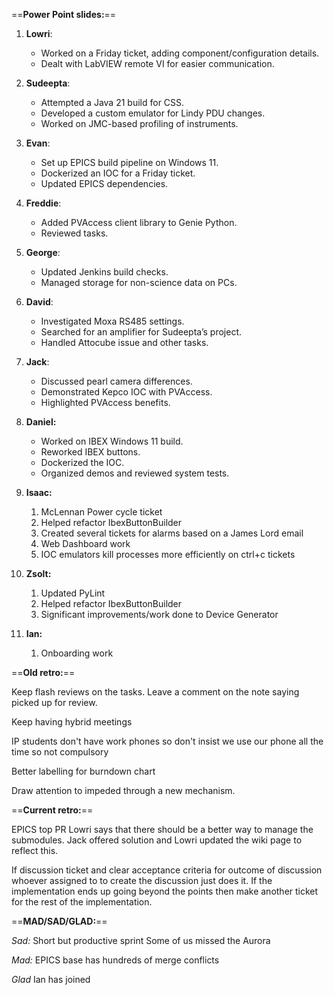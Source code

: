 ==**Power Point slides:**==

1.  **Lowri**:
    
    - Worked on a Friday ticket, adding component/configuration details.
    - Dealt with LabVIEW remote VI for easier communication.
2.  **Sudeepta**:
    
    - Attempted a Java 21 build for CSS.
    - Developed a custom emulator for Lindy PDU changes.
    - Worked on JMC-based profiling of instruments.
3.  **Evan**:
    
    - Set up EPICS build pipeline on Windows 11.
    - Dockerized an IOC for a Friday ticket.
    - Updated EPICS dependencies.
4.  **Freddie**:
    
    - Added PVAccess client library to Genie Python.
    - Reviewed tasks.
5.  **George**:
    
    - Updated Jenkins build checks.
    - Managed storage for non-science data on PCs.
6.  **David**:
    
    - Investigated Moxa RS485 settings.
    - Searched for an amplifier for Sudeepta’s project.
    - Handled Attocube issue and other tasks.
7.  **Jack**:
    
    - Discussed pearl camera differences.
    - Demonstrated Kepco IOC with PVAccess.
    - Highlighted PVAccess benefits.
8.  **Daniel:**
    
    - Worked on IBEX Windows 11 build.
    - Reworked IBEX buttons.
    - Dockerized the IOC.
    - Organized demos and reviewed system tests.
9.  **Isaac:**
    
    1.  McLennan Power cycle ticket
    2.  Helped refactor IbexButtonBuilder
    3.  Created several tickets for alarms based on a James Lord email
    4.  Web Dashboard work
    5.  IOC emulators kill processes more efficiently on ctrl+c tickets
10. **Zsolt:**
    
    1.  Updated PyLint
    2.  Helped refactor IbexButtonBuilder
    3.  Significant improvements/work done to Device Generator
11. **Ian:**
    
    1.  Onboarding work

==**Old retro:**==

Keep flash reviews on the tasks. Leave a comment on the note saying picked up for review.

Keep having hybrid meetings

IP students don't have work phones so don't insist we use our phone all the time so not compulsory

Better labelling for burndown chart

Draw attention to impeded through a new mechanism.

==**Current retro:**==

EPICS top PR Lowri says that there should be a better way to manage the submodules. Jack offered solution and Lowri updated the wiki page to reflect this.

If discussion ticket and clear acceptance criteria for outcome of discussion whoever assigned to to create the discussion just does it. If the implementation ends up going beyond the points then make another ticket for the rest of the implementation.

==**MAD/SAD/GLAD:**==

*Sad:*
Short but productive sprint
Some of us missed the Aurora

*Mad:*
EPICS base has hundreds of merge conflicts

*Glad*
Ian has joined